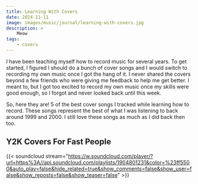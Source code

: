 ```yaml
---
title: Learning With Covers
date: 2024-11-11
image: images/music/journal/learning-with-covers.jpg
description: >
    Meow
tags:
    - covers
---
```


I have been teaching myself how to record music for several years. To get started, I figured I should do a bunch of cover songs and I would switch to recording my own music once I got the hang of it. I never shared the covers beyond a few friends who were giving me feedback to help me get better. I meant to, but I got too excited to record my own music once my skills were good enough, so I forgot and never looked back until this week.

So, here they are! 5 of the best cover songs I tracked while learning how to record. These songs represent the best of what I was listening to back around 1999 and 2000. I still love these songs as much as I did back then too.

## Y2K Covers For Fast People

{{< soundcloud stream="https://w.soundcloud.com/player/?url=https%3A//api.soundcloud.com/playlists/1904801231&color=%23ff5500&auto_play=false&hide_related=true&show_comments=false&show_user=false&show_reposts=false&show_teaser=false" >}}

